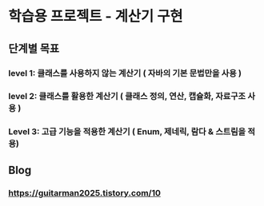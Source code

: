 학습용 프로젝트 - 계산기 구현
=============================

단계별 목표
-----------------------------
### level 1: 클래스를 사용하지 않는 계산기 ( 자바의 기본 문법만을 사용 )
### level 2: 클래스를 활용한 계산기 ( 클래스 정의, 연산, 캡슐화, 자료구조 사용 )
### Level 3: 고급 기능을 적용한 계산기 ( Enum, 제네릭, 람다 & 스트림을 적용)

Blog
------------------------------
### https://guitarman2025.tistory.com/10
